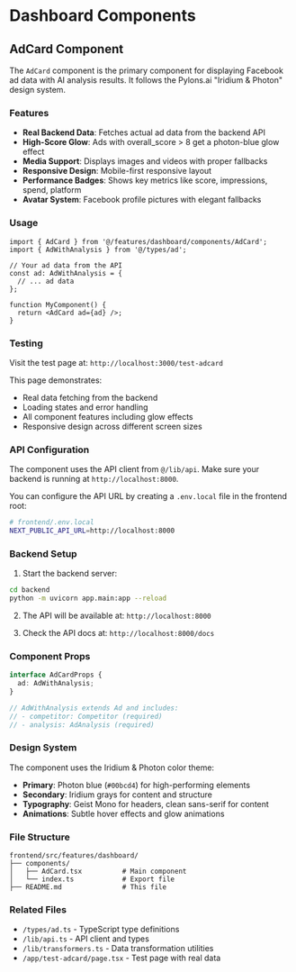 # Dashboard Components

## AdCard Component

The `AdCard` component is the primary component for displaying Facebook ad data with AI analysis results. It follows the Pylons.ai "Iridium & Photon" design system.

### Features

- **Real Backend Data**: Fetches actual ad data from the backend API
- **High-Score Glow**: Ads with overall_score > 8 get a photon-blue glow effect
- **Media Support**: Displays images and videos with proper fallbacks
- **Responsive Design**: Mobile-first responsive layout
- **Performance Badges**: Shows key metrics like score, impressions, spend, platform
- **Avatar System**: Facebook profile pictures with elegant fallbacks

### Usage

```tsx
import { AdCard } from '@/features/dashboard/components/AdCard';
import { AdWithAnalysis } from '@/types/ad';

// Your ad data from the API
const ad: AdWithAnalysis = {
  // ... ad data
};

function MyComponent() {
  return <AdCard ad={ad} />;
}
```

### Testing

Visit the test page at: `http://localhost:3000/test-adcard`

This page demonstrates:
- Real data fetching from the backend
- Loading states and error handling
- All component features including glow effects
- Responsive design across different screen sizes

### API Configuration

The component uses the API client from `@/lib/api`. Make sure your backend is running at `http://localhost:8000`.

You can configure the API URL by creating a `.env.local` file in the frontend root:

```bash
# frontend/.env.local
NEXT_PUBLIC_API_URL=http://localhost:8000
```

### Backend Setup

1. Start the backend server:
```bash
cd backend
python -m uvicorn app.main:app --reload
```

2. The API will be available at: `http://localhost:8000`

3. Check the API docs at: `http://localhost:8000/docs`

### Component Props

```typescript
interface AdCardProps {
  ad: AdWithAnalysis;
}

// AdWithAnalysis extends Ad and includes:
// - competitor: Competitor (required)
// - analysis: AdAnalysis (required)
```

### Design System

The component uses the Iridium & Photon color theme:
- **Primary**: Photon blue (`#00bcd4`) for high-performing elements
- **Secondary**: Iridium grays for content and structure
- **Typography**: Geist Mono for headers, clean sans-serif for content
- **Animations**: Subtle hover effects and glow animations

### File Structure

```
frontend/src/features/dashboard/
├── components/
│   ├── AdCard.tsx          # Main component
│   └── index.ts            # Export file
├── README.md               # This file
```

### Related Files

- `/types/ad.ts` - TypeScript type definitions
- `/lib/api.ts` - API client and types
- `/lib/transformers.ts` - Data transformation utilities
- `/app/test-adcard/page.tsx` - Test page with real data 
